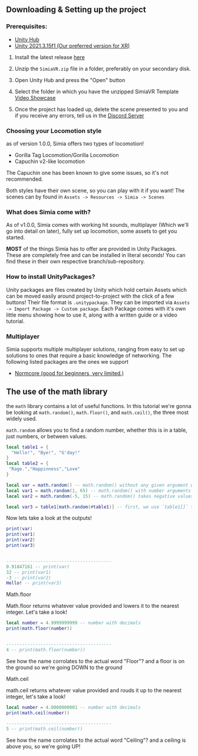 
## Downloading & Setting up the project
### Prerequisites:
- [Unity Hub](https://unity.com/download)
- [Unity 2021.3.15f1 (Our preferred version for XR)](unityhub://2021.3.15f1/e8e88683f834)

1. Install the latest release [here](https://github.com/HyperSilver69/SimiaVR)
2. Unzip the `SimiaVR.zip` file in a folder, preferably on your secondary disk.
3. Open Unity Hub and press the "Open" button
4. Select the folder in which you have the unzipped SimiaVR Template \
[Video Showcase](https://youtu.be/-nMC7X-Lo8o)

5. Once the project has loaded up, delete the scene presented to you and if you receive any errors, tell us in the [Discord Server](https://discord.gg/ME7UY9vYQD)




### Choosing your Locomotion style

as of version 1.0.0, Simia offers two types of locomotion!
- Gorilla Tag Locomotion/Gorilla Locomotion
- Capuchin v2-like locomotion

The Capuchin one has been known to give some issues, so it's not recommended.

Both styles have their own scene, so you can play with it if you want!
The scenes can by found in `Assets -> Resources -> Simia -> Scenes`

### What does Simia come with?
As of v1.0.0, Simia comes with working hit sounds, multiplayer (Which we'll go into detail on later), fully set up locomotion, some assets to get you started.

**MOST** of the things Simia has to offer are provided in Unity Packages. These are completely free and can be installed in literal seconds! You can find these in their own respective branch/sub-repository.

### How to install UnityPackages?

Unity packages are files created by Unity which hold certain Assets which can be moved easily around project-to-project with the click of a few buttons! Their file format is `.unitypackage`. They can be
imported via `Assets -> Import Package -> Custom package`. Each Package comes with it's own little menu showing how to use it, along with a written guide or a video tutorial.

### Multiplayer
Simia supports multiple multiplayer solutions, ranging from easy to set up solutions to ones that require a basic knowledge of networking. The following listed packages are the ones we support
- [Normcore (good for beginners, very limited.)]()








## The use of the math library

the `math` library contains a lot of useful functions.
In this tutorial we're gonna be looking at `math.random()`, `math.floor()`, and `math.ceil()`, the three most widely used.

`math.random` allows you to find a random number, whether this is in a table, just numbers, or between values.
```lua
local table1 = {
  "Hello!", "Bye!", "G'day!"
}
local table2 = {
 "Rage.","Happinness","Love"
}

local var = math.random() -- math.random() without any given argument will return a value between 0 and 1, with decimals.
local var1 = math.random(1, 65) -- math.random() with number arguments will return a value between min(first number) and max(last number), math.random allows up to 2 arguments.
local var2 = math.random(-5, 15) -- math.random() takes negative values. Remember to always put the smallest number as `min` and the largest number as `max`

local var3 = table1[math.random(#table1)] -- first, we use `table1[]` to make it obvious that we're refering to a table, then we call math.random(#table1), by doing so, we're applying math.random to `#table1`. Putting "#" before a table, will make it so we're getting a value, since "#" makes it numbered.
```
Now lets take a look at the outputs!
```lua
print(var)
print(var1)
print(var2)
print(var3)


----------------------------------------
0.91847161 -- print(var)
32 -- print(var1)
-3 -- print(var2)
Hello! -- print(var3)
```






Math.floor

Math.floor returns whatever value provided and lowers it to the nearest integer. Let's take a look!
```lua
local number = 4.9999999999 -- number with decimals
print(math.floor(number))


----------------------------------------
4 -- print(math.floor(number))
```
See how the name corrolates to the actual word "Floor"? and a floor is on the ground so we're going DOWN to the ground



Math.ceil

math.ceil returns whatever value provided and rouds it up to the nearest integer, let's take a look!
```lua
local number = 4.0000000001 -- number with decimals
print(math.ceil(number))

----------------------------------------
5 -- print(math.ceil(number))
```
See how the name corrolates to the actual word "Ceiling"? and a ceiling is above you, so we're going UP!

